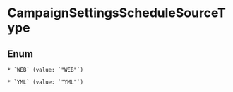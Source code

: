 
# CampaignSettingsScheduleSourceType

## Enum


    * `WEB` (value: `"WEB"`)

    * `YML` (value: `"YML"`)



